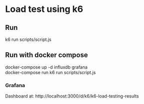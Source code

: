 # Load test using k6

## Run
k6 run scripts/script.js

## Run with docker compose
docker-compose up -d influxdb grafana  
docker-compose run k6 run scripts/script.js

### Grafana
Dashboard at: http://localhost:3000/d/k6/k6-load-testing-results
